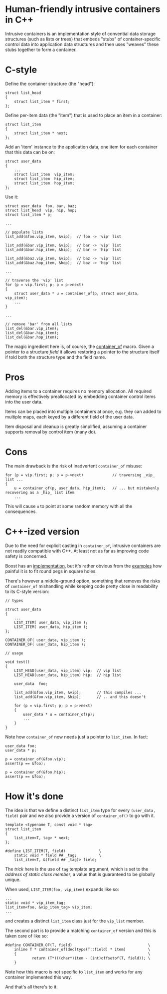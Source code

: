 # Human-friendly intrusive containers in C++

Intrusive containers is an implementation style of convential data storage structures 
(such as lists or trees) that embeds "stubs" of container-specific control data into
application data structures and then uses "weaves" these stubs together to form a
container.

# C-style

Define the container structure (the "head"):

    struct list_head
    {
        struct list_item * first;
    };

Define per-item data (the "item") that is used to place an item in a container:

    struct list_item
    {
        struct list_item * next;
    };
    
Add an 'item' instance to the application data, one item for each container that 
this data can be on:

    struct user_data
    {
        ...
        struct list_item  vip_item;
        struct list_item  hip_item;
        struct list_item  hop_item;
    }; 
    
Use it:

    struct user_data  foo, bar, baz;
    struct list_head  vip, hip, hop;
    struct list_item * p;
    
    ...
    
    // populate lists
    list_add(&foo.vip_item, &vip);  // foo -> 'vip' list

    list_add(&bar.vip_item, &vip);  // bar -> 'vip' list
    list_add(&bar.hip_item, &hip);  // bar -> 'hip' list

    list_add(&baz.vip_item, &vip);  // baz -> 'vip' list
    list_add(&baz.hop_item, &hop);  // baz -> 'hop' list
    
    ...
    
    // traverse the 'vip' list
    for (p = vip.first; p; p = p->next)
    {
        struct user_data * u = container_of(p, struct user_data, vip_item);
        ...
    }
    
    ...
    
    // remove 'bar' from all lists
    list_del(&bar.vip_item);
    list_del(&bar.hip_item);
    list_del(&bar.hop_item);
    
The magic ingredient here is, of course, the [container_of](https://en.wikipedia.org/wiki/Offsetof#Usage) macro. 
Given a pointer to a structure *field* it allows restoring a pointer to the structure itself if told both the
structure type and the field name.

# Pros

Adding items to a container requires no memory allocation. All required memory is effectively
preallocated by embedding container control items into the user data.

Items can be placed into multiple containers at once, e.g. they can added to multiple maps,
each keyed by a different field of the user data.

Item disposal and cleanup is greatly simplified, assuming a container supports removal by 
control item (many do).

# Cons

The main drawback is the risk of inadvertent `container_of` misuse:

    for (p = vip.first; p; p = p->next)             // traversing _vip_ list ...
    {
        u = container_of(p, user_data, hip_item);   // ... but mistakenly recovering as a _hip_ list item
        ...

This will cause `u` to point at some random memory with all the consequences.

# C++-ized version

Due to the need for explicit casting in `container_of`, intrusive containers are not readily
compatible with C++. At least not as far as improving code safety is concerned.

Boost has an [implementation](https://www.boost.org/doc/libs/1_64_0/doc/html/intrusive.html), 
but it's rather obvious 
from the [examples](https://www.boost.org/doc/libs/1_64_0/doc/html/intrusive/slist.html#intrusive.slist.slist_example)
how painful it is to fit round pegs in square holes.

There's however a middle-ground option, something that removes the risks of `container_of` mishandling while 
keeping code pretty close in readability to its C-style version:

    // types
    
    struct user_data
    {
        ...
        LIST_ITEM( user_data, vip_item );
        LIST_ITEM( user_data, hip_item );
    };

    CONTAINER_OF( user_data, vip_item );
    CONTAINER_OF( user_data, hip_item );

    // usage

    void test()
    {
        LIST_HEAD(user_data, vip_item) vip;  // vip list
        LIST_HEAD(user_data, hip_item) hip;  // hip list
    
        user_data  foo;
        
        list_add(&foo.vip_item, &vip);       // this compiles ...
        list_add(&foo.vip_item, &hip);       // .. and this doesn't
        
        for (p = vip.first; p; p = p->next)
        {
            user_data * u = container_of(p);
            ...
        }
    }

Note how `container_of` now needs just a pointer to `list_item`. In fact:

    user_data foo;
    user_data * p;
    
    p = container_of(&foo.vip);
    assert(p == &foo);
    
    p = container_of(&foo.hip);
    assert(p == &foo);
    
# How it's done

The idea is that we define a distinct `list_item` type for every
`(user_data, field)` pair and we also provide a version of
`container_of()` to go with it.

    template <typename T, const void * tag>
    struct list_item
    {
        list_item<T, tag> * next;
    };

    #define LIST_ITEM(T, field)               \
        static void * field ## _tag;          \
        list_item<T, &(field ## _tag)> field;
        
The *trick* here is the use of `tag` template argument, which is 
set to the *address of static class member*, a value that is
guaranteed to be globally unique.

When used, `LIST_ITEM(foo, vip_item)` expands like so:

    ...
    static void * vip_item_tag;
    list_item<foo, &vip_item_tag> vip_item;
    ...
    
and creates a distinct `list_item` class just for the `vip_list` member.

The second part is to provide a matching `container_of` version and this is taken care of like so:

    #define CONTAINER_OF(T, field)                                  \
        inline T * container_of(decltype(T::field) * item)          \
        {                                                           \
                return (T*)((char*)item - (int)offsetof(T, field)); \
        }

Note how this macro is not specific to `list_item` and works for any container implemented this way.

And that's all there's to it.
